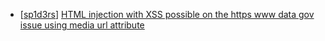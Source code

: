 * [[sp1d3rs](https://hackerone.com/sp1d3rs)] [HTML injection with XSS possible on the https  www data gov issue using media url attribute](https://hackerone.com/reports/263226)
